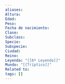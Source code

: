 ```yaml
---
aliases: 
Altura: 
Edad: 
Peso: 
Fecha de nacimiento: 
Clase: 
Subclass: 
Specie: 
Subspecie: 
Ciudad: 
Reino: 
Leyenda: "[[6º Leyenda]]"
Mundo: "[[Tríptico]]"
Related to: 
tags: []
---
```

